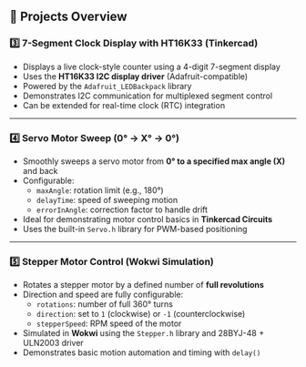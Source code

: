 ## 🧩 Projects Overview

### 3️⃣ 7-Segment Clock Display with HT16K33 (Tinkercad)

- Displays a live clock-style counter using a 4-digit 7-segment display
- Uses the **HT16K33 I2C display driver** (Adafruit-compatible)
- Powered by the `Adafruit_LEDBackpack` library
- Demonstrates I2C communication for multiplexed segment control
- Can be extended for real-time clock (RTC) integration

---

### 4️⃣ Servo Motor Sweep (0° → X° → 0°)

- Smoothly sweeps a servo motor from **0° to a specified max angle (X)** and back
- Configurable:
  - `maxAngle`: rotation limit (e.g., 180°)
  - `delayTime`: speed of sweeping motion
  - `errorInAngle`: correction factor to handle drift
- Ideal for demonstrating motor control basics in **Tinkercad Circuits**
- Uses the built-in `Servo.h` library for PWM-based positioning

---

### 5️⃣ Stepper Motor Control (Wokwi Simulation)

- Rotates a stepper motor by a defined number of **full revolutions**
- Direction and speed are fully configurable:
  - `rotations`: number of full 360° turns
  - `direction`: set to `1` (clockwise) or `-1` (counterclockwise)
  - `stepperSpeed`: RPM speed of the motor
- Simulated in **Wokwi** using the `Stepper.h` library and 28BYJ-48 + ULN2003 driver
- Demonstrates basic motion automation and timing with `delay()`
